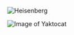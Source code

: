 ![Heisenberg](https://raw.githubusercontent.com/tutou9997/FirstTest/main/img/Heisenberg.jpg)

![Image of Yaktocat](https://octodex.github.com/images/yaktocat.png)
